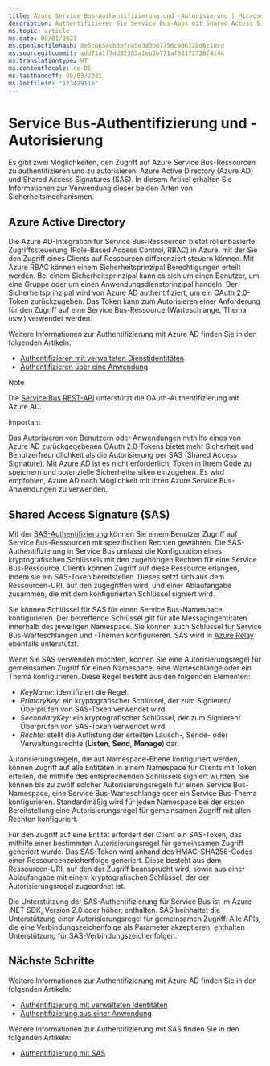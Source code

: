 ```yaml
---
title: Azure Service Bus-Authentifizierung und -Autorisierung | Microsoft-Dokumentation
description: Authentifizieren Sie Service Bus-Apps mit Shared Access Signature-Authentifizierung (SAS).
ms.topic: article
ms.date: 09/01/2021
ms.openlocfilehash: 0e5c6654cb3efc85e3d3bd7756c90612bd6c18cd
ms.sourcegitcommit: add71a1f7dd82303a1eb3b771af53172726f4144
ms.translationtype: HT
ms.contentlocale: de-DE
ms.lasthandoff: 09/03/2021
ms.locfileid: "123429116"
---
```

# <a name="service-bus-authentication-and-authorization"></a>Service Bus-Authentifizierung und -Autorisierung
Es gibt zwei Möglichkeiten, den Zugriff auf Azure Service Bus-Ressourcen zu authentifizieren und zu autorisieren: Azure Active Directory (Azure AD) und Shared Access Signatures (SAS). In diesem Artikel erhalten Sie Informationen zur Verwendung dieser beiden Arten von Sicherheitsmechanismen. 

## <a name="azure-active-directory"></a>Azure Active Directory
Die Azure AD-Integration für Service Bus-Ressourcen bietet rollenbasierte Zugriffssteuerung (Role-Based Access Control, RBAC) in Azure, mit der Sie den Zugriff eines Clients auf Ressourcen differenziert steuern können. Mit Azure RBAC können einem Sicherheitsprinzipal Berechtigungen erteilt werden. Bei einem Sicherheitsprinzipal kann es sich um einen Benutzer, um eine Gruppe oder um einen Anwendungsdienstprinzipal handeln. Der Sicherheitsprinzipal wird von Azure AD authentifiziert, um ein OAuth 2.0-Token zurückzugeben. Das Token kann zum Autorisieren einer Anforderung für den Zugriff auf eine Service Bus-Ressource (Warteschlange, Thema usw.) verwendet werden.

Weitere Informationen zur Authentifizierung mit Azure AD finden Sie in den folgenden Artikeln:

- [Authentifizieren mit verwalteten Dienstidentitäten](service-bus-managed-service-identity.md)
- [Authentifizieren über eine Anwendung](authenticate-application.md)

> [!NOTE]
> Die [Service Bus REST-API](/rest/api/servicebus/) unterstützt die OAuth-Authentifizierung mit Azure AD.

> [!IMPORTANT]
> Das Autorisieren von Benutzern oder Anwendungen mithilfe eines von Azure AD zurückgegebenen OAuth 2.0-Tokens bietet mehr Sicherheit und Benutzerfreundlichkeit als die Autorisierung per SAS (Shared Access Signature). Mit Azure AD ist es nicht erforderlich, Token in Ihrem Code zu speichern und potenzielle Sicherheitsrisiken einzugehen. Es wird empfohlen, Azure AD nach Möglichkeit mit Ihren Azure Service Bus-Anwendungen zu verwenden. 

## <a name="shared-access-signature"></a>Shared Access Signature (SAS)
Mit der [SAS-Authentifizierung](service-bus-sas.md) können Sie einem Benutzer Zugriff auf Service Bus-Ressourcen mit spezifischen Rechten gewähren. Die SAS-Authentifizierung in Service Bus umfasst die Konfiguration eines kryptografischen Schlüssels mit den zugehörigen Rechten für eine Service Bus-Ressource. Clients können Zugriff auf diese Ressource erlangen, indem sie ein SAS-Token bereitstellen. Dieses setzt sich aus dem Ressourcen-URI, auf den zugegriffen wird, und einer Ablaufangabe zusammen, die mit dem konfigurierten Schlüssel signiert wird.

Sie können Schlüssel für SAS für einen Service Bus-Namespace konfigurieren. Der betreffende Schlüssel gilt für alle Messagingentitäten innerhalb des jeweiligen Namespace. Sie können auch Schlüssel für Service Bus-Warteschlangen und -Themen konfigurieren. SAS wird in [Azure Relay](../azure-relay/relay-authentication-and-authorization.md) ebenfalls unterstützt.

Wenn Sie SAS verwenden möchten, können Sie eine Autorisierungsregel für gemeinsamen Zugriff für einen Namespace, eine Warteschlange oder ein Thema konfigurieren. Diese Regel besteht aus den folgenden Elementen:

* *KeyName*: identifiziert die Regel.
* *PrimaryKey*: ein kryptografischer Schlüssel, der zum Signieren/Überprüfen von SAS-Token verwendet wird.
* *SecondaryKey*: ein kryptografischer Schlüssel, der zum Signieren/Überprüfen von SAS-Token verwendet wird.
* *Rechte*: stellt die Auflistung der erteilten Lausch-, Sende- oder Verwaltungsrechte (**Listen**, **Send**, **Manage**) dar.

Autorisierungsregeln, die auf Namespace-Ebene konfiguriert werden, können Zugriff auf alle Entitäten in einem Namespace für Clients mit Token erteilen, die mithilfe des entsprechenden Schlüssels signiert wurden. Sie können bis zu zwölf solcher Autorisierungsregeln für einen Service Bus-Namespace, eine Service Bus-Warteschlange oder ein Service Bus-Thema konfigurieren. Standardmäßig wird für jeden Namespace bei der ersten Bereitstellung eine Autorisierungsregel für gemeinsamen Zugriff mit allen Rechten konfiguriert.

Für den Zugriff auf eine Entität erfordert der Client ein SAS-Token, das mithilfe einer bestimmten Autorisierungsregel für gemeinsamen Zugriff generiert wurde. Das SAS-Token wird anhand des HMAC-SHA256-Codes einer Ressourcenzeichenfolge generiert. Diese  besteht aus dem Ressourcen-URI, auf den der Zugriff beansprucht wird, sowie aus einer Ablaufangabe mit einem kryptografischen Schlüssel, der der Autorisierungsregel zugeordnet ist.

Die Unterstützung der SAS-Authentifizierung für Service Bus ist im Azure .NET SDK, Version 2.0 oder höher, enthalten. SAS beinhaltet die Unterstützung einer Autorisierungsregel für gemeinsamen Zugriff. Alle APIs, die eine Verbindungszeichenfolge als Parameter akzeptieren, enthalten Unterstützung für SAS-Verbindungszeichenfolgen.


## <a name="next-steps"></a>Nächste Schritte
Weitere Informationen zur Authentifizierung mit Azure AD finden Sie in den folgenden Artikeln:

- [Authentifizierung mit verwalteten Identitäten](service-bus-managed-service-identity.md)
- [Authentifizierung aus einer Anwendung](authenticate-application.md)

Weitere Informationen zur Authentifizierung mit SAS finden Sie in den folgenden Artikeln:

- [Authentifizierung mit SAS](service-bus-sas.md)
